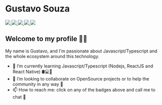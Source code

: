 # Gustavo Souza

<a href="https://www.linkedin.com/in/eugustavosouza">
 <img src="https://img.shields.io/badge/-Linkedin-blue?style=flat-square&logo=Linkedin&logoColor=white" />
</a>

<a href="https://twitter.com/sogustavo_">
 <img src="https://img.shields.io/badge/-Twitter-blue?style=flat-square&logo=Twitter&logoColor=white" />
</a>

<a href="https://www.instagram.com/gustavosoouza">
 <img src="https://img.shields.io/badge/-Instagram-ff2b8e?style=flat-square&logo=Instagram&logoColor=white" />
</a>

<a href="https://www.youtube.com/channel/UCeTKJwTXGYd27fNCP8CsD-w">
 <img src="https://img.shields.io/badge/-Youtube-c14438?style=flat-square&logo=Youtube&logoColor=white" />
</a>

<a href="mailto:gustavo.ifto@gmail.com">
 <img src="https://img.shields.io/badge/-Email-c14438?style=flat-square&logo=Gmail&logoColor=white" />
</a>

## Welcome to my profile 🙋‍♂️

My name is Gustavo, and I'm passionate about Javascript/Typescript and the whole ecosystem around this technology.

- 🌱 I’m currently learning Javascript/Typescript (Nodejs, ReactJS and React Native) 🛢💻📱
- 👯 I’m looking to collaborate on OpenSource projects or to help the community in any way 🚀
- 📫 How to reach me: click on any of the badges above and call me to chat 💬
